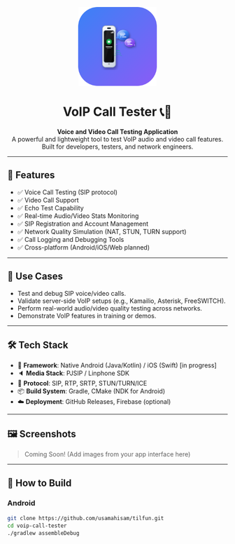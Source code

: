 <p align="center">
  <img src="voip-logo-full-512x512.png" alt="VoIP App Logo" width="180"/>
</p>

<h1 align="center">VoIP Call Tester 📞🎥</h1>

<p align="center">
  <strong>Voice and Video Call Testing Application</strong><br>
  A powerful and lightweight tool to test VoIP audio and video call features.<br>
  Built for developers, testers, and network engineers.
</p>

---

## 🚀 Features

- ✅ Voice Call Testing (SIP protocol)
- ✅ Video Call Support
- ✅ Echo Test Capability
- ✅ Real-time Audio/Video Stats Monitoring
- ✅ SIP Registration and Account Management
- ✅ Network Quality Simulation (NAT, STUN, TURN support)
- ✅ Call Logging and Debugging Tools
- ✅ Cross-platform (Android/iOS/Web planned)

---

## 📱 Use Cases

- Test and debug SIP voice/video calls.
- Validate server-side VoIP setups (e.g., Kamailio, Asterisk, FreeSWITCH).
- Perform real-world audio/video quality testing across networks.
- Demonstrate VoIP features in training or demos.

---

## 🛠️ Tech Stack

- 🧱 **Framework**: Native Android (Java/Kotlin) / iOS (Swift) [in progress]
- 🔈 **Media Stack**: PJSIP / Linphone SDK
- 📡 **Protocol**: SIP, RTP, SRTP, STUN/TURN/ICE
- 📦 **Build System**: Gradle, CMake (NDK for Android)
- ☁️ **Deployment**: GitHub Releases, Firebase (optional)

---

## 🖼️ Screenshots

> Coming Soon! (Add images from your app interface here)

---

## 🧪 How to Build

### Android

```bash
git clone https://github.com/usamahisam/tilfun.git
cd voip-call-tester
./gradlew assembleDebug
